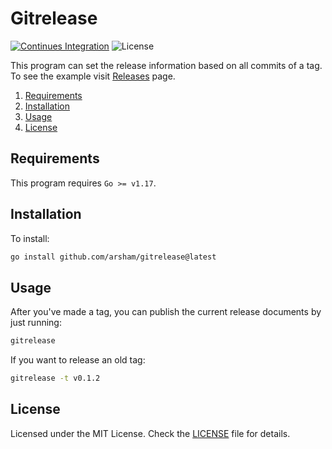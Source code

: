# Gitrelease

[![Continues Integration](https://github.com/arsham/gitrelease/actions/workflows/go.yml/badge.svg)](https://github.com/arsham/gitrelease/actions/workflows/go.yml)
![License](https://img.shields.io/github/license/arsham/gitrelease)

This program can set the release information based on all commits of a tag. To
see the example visit [Releases](https://github.com/arsham/gitrelease/releases)
page.

1. [Requirements](#requirements)
2. [Installation](#installation)
3. [Usage](#usage)
4. [License](#license)

## Requirements

This program requires `Go >= v1.17`.

## Installation

To install:

```bash
go install github.com/arsham/gitrelease@latest
```

## Usage

After you've made a tag, you can publish the current release documents by just
running:

```bash
gitrelease
```

If you want to release an old tag:

```bash
gitrelease -t v0.1.2
```

## License

Licensed under the MIT License. Check the [LICENSE](./LICENSE) file for details.

<!--
vim: foldlevel=1
-->
